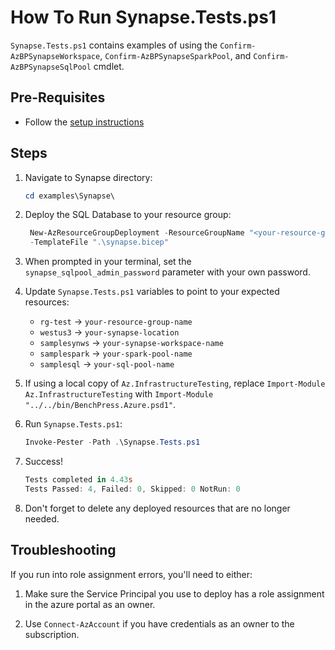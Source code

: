 # How To Run Synapse.Tests.ps1

`Synapse.Tests.ps1` contains examples of using the `Confirm-AzBPSynapseWorkspace`, `Confirm-AzBPSynapseSparkPool`,
and `Confirm-AzBPSynapseSqlPool` cmdlet.

## Pre-Requisites

- Follow the [setup instructions](../README.md)

## Steps

1. Navigate to Synapse directory:

   ```Powershell
   cd examples\Synapse\
   ```

1. Deploy the SQL Database to your resource group:

   ```Powershell
    New-AzResourceGroupDeployment -ResourceGroupName "<your-resource-group-name>"`
    -TemplateFile ".\synapse.bicep"
   ```

1. When prompted in your terminal, set the `synapse_sqlpool_admin_password` parameter with your own password.

1. Update `Synapse.Tests.ps1` variables to point to your expected resources:

   - `rg-test` -> `your-resource-group-name`
   - `westus3` -> `your-synapse-location`
   - `samplesynws` -> `your-synapse-workspace-name`
   - `samplespark` -> `your-spark-pool-name`
   - `samplesql` -> `your-sql-pool-name`

1. If using a local copy of `Az.InfrastructureTesting`, replace `Import-Module Az.InfrastructureTesting` with
`Import-Module "../../bin/BenchPress.Azure.psd1"`.

1. Run `Synapse.Tests.ps1`:

   ```Powershell
   Invoke-Pester -Path .\Synapse.Tests.ps1
   ```

1. Success!

   ```Powershell
   Tests completed in 4.43s
   Tests Passed: 4, Failed: 0, Skipped: 0 NotRun: 0
   ```

1. Don't forget to delete any deployed resources that are no longer needed.

## Troubleshooting

If you run into role assignment errors, you'll need to either:

1. Make sure the Service Principal you use to deploy has a role assignment in the azure portal as an owner.

1. Use `Connect-AzAccount` if you have credentials as an owner to the subscription.
